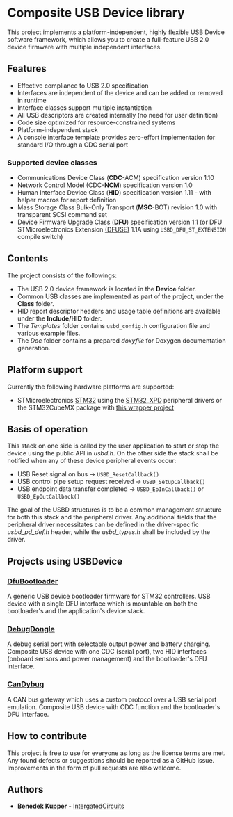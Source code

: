 # Composite USB Device library

This project implements a platform-independent, highly flexible USB Device software framework,
which allows you to create a full-feature USB 2.0 device firmware 
with multiple independent interfaces.

## Features

* Effective compliance to USB 2.0 specification
* Interfaces are independent of the device and can be added or removed in runtime
* Interface classes support multiple instantiation
* All USB descriptors are created internally (no need for user definition)
* Code size optimized for resource-constrained systems
* Platform-independent stack
* A console interface template provides zero-effort implementation for standard I/O through a CDC serial port

### Supported device classes

* Communications Device Class (**CDC**-ACM) specification version 1.10
* Network Control Model (CDC-**NCM**) specification version 1.0
* Human Interface Device Class (**HID**) specification version 1.11 - with helper macros for report definition
* Mass Storage Class Bulk-Only Transport (**MSC**-BOT) revision 1.0 with transparent SCSI command set
* Device Firmware Upgrade Class (**DFU**) specification version 1.1
  (or DFU STMicroelectronics Extension [(DFUSE)][DFUSE] 1.1A
  using `USBD_DFU_ST_EXTENSION` compile switch)

## Contents

The project consists of the followings:
* The USB 2.0 device framework is located in the **Device** folder.
* Common USB classes are implemented as part of the project, under the **Class** folder.
* HID report descriptor headers and usage table definitions are available under the **Include/HID** folder.
* The *Templates* folder contains `usbd_config.h` configuration file and various example files.
* The *Doc* folder contains a prepared *doxyfile* for Doxygen documentation generation.

## Platform support

Currently the following hardware platforms are supported:
- STMicroelectronics [STM32][STM32] using the [STM32_XPD][STM32_XPD] peripheral drivers
 or the STM32CubeMX package with [this wrapper project][USBDevice4Cube]

## Basis of operation

This stack on one side is called by the user application to start or stop the device
using the public API in *usbd.h*. On the other side the stack shall be notified when any of 
these device peripheral events occur:
- USB Reset signal on bus -> `USBD_ResetCallback()`
- USB control pipe setup request received -> `USBD_SetupCallback()`
- USB endpoint data transfer completed -> `USBD_EpInCallback()` or `USBD_EpOutCallback()`

The goal of the USBD structures is to be a common management structure for both this stack 
and the peripheral driver. Any additional fields that the peripheral driver necessitates
can be defined in the driver-specific *usbd_pd_def.h* header, while the *usbd_types.h* shall
be included by the driver.

## Projects using USBDevice

### [DfuBootloader][DfuBootloader]

A generic USB device bootloader firmware for STM32 controllers.
USB device with a single DFU interface
which is mountable on both the bootloader's and the application's device stack.

### [DebugDongle][DebugDongle]

A debug serial port with selectable output power and battery charging.
Composite USB device with one CDC (serial port),
two HID interfaces (onboard sensors and power management)
and the bootloader's DFU interface.

### [CanDybug][CanDybug]

A CAN bus gateway which uses a custom protocol over a USB serial port emulation.
Composite USB device with CDC function and the bootloader's DFU interface.

## How to contribute

This project is free to use for everyone as long as the license terms are met. 
Any found defects or suggestions should be reported as a GitHub issue.
Improvements in the form of pull requests are also welcome.

## Authors

* **Benedek Kupper** - [IntergatedCircuits](https://github.com/IntergatedCircuits)

[CanDybug]: https://github.com/IntergatedCircuits/CanDybugFW
[DebugDongle]: https://github.com/IntergatedCircuits/DebugDongleFW
[DfuBootloader]: https://github.com/IntergatedCircuits/DfuBootloader
[DFUSE]: http://www.st.com/resource/en/application_note/cd00264379.pdf
[STM32]: http://www.st.com/en/microcontrollers/stm32-32-bit-arm-cortex-mcus.html
[STM32_XPD]: https://github.com/IntergatedCircuits/STM32_XPD
[USBDevice4Cube]: https://github.com/IntergatedCircuits/USBDevice4Cube
